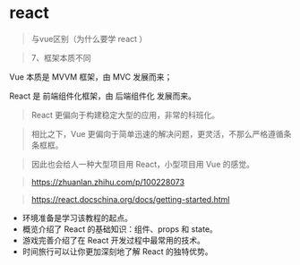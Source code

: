 # react 

> 与vue区别（为什么要学 react ）

> 7、框架本质不同

Vue 本质是 MVVM 框架，由 MVC 发展而来；

React 是 前端组件化框架，由 后端组件化 发展而来。


> React 更偏向于构建稳定大型的应用，非常的科班化。

> 相比之下，Vue 更偏向于简单迅速的解决问题，更灵活，不那么严格遵循条条框框。

> 因此也会给人一种大型项目用 React，小型项目用 Vue 的感觉。


> https://zhuanlan.zhihu.com/p/100228073

> https://react.docschina.org/docs/getting-started.html

- 环境准备是学习该教程的起点。
- 概览介绍了 React 的基础知识：组件、props 和 state。
- 游戏完善介绍了在 React 开发过程中最常用的技术。
- 时间旅行可以让你更加深刻地了解 React 的独特优势。
